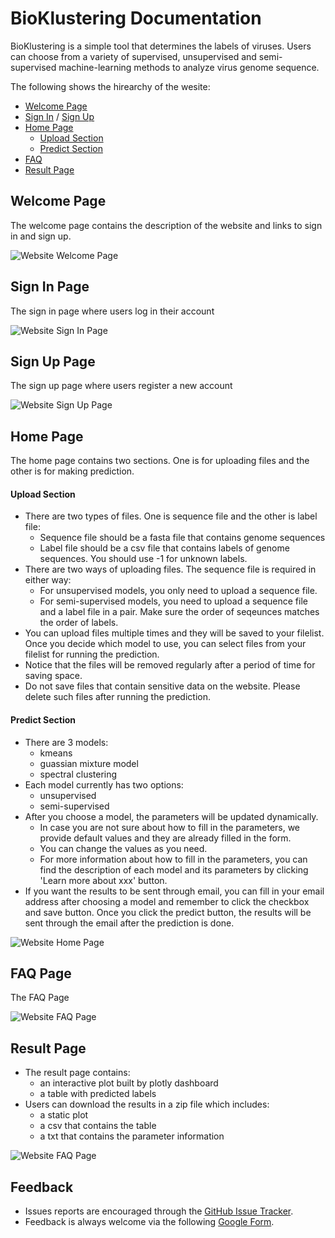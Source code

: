 # BioKlustering Documentation
BioKlustering is a simple tool that determines the labels of viruses. Users can choose from a variety of supervised, unsupervised and semi-supervised machine-learning methods to analyze virus genome sequence.

The following shows the hirearchy of the wesite:
* [Welcome Page](#Welcome-Page)
* [Sign In](#Sign-In-Page) / [Sign Up](#Sign-Up-Page)
* [Home Page](#Home-Page)
    * [Upload Section](#Upload-Section)
    * [Predict Section](#Predict-Section)
* [FAQ](#FAQ-Page)
* [Result Page](#Result-Page)

## Welcome Page
The welcome page contains the description of the website and links to sign in and sign up.

![Website Welcome Page](Docs-Images/Website-Welcome-Page.png)

## Sign In Page
The sign in page where users log in their account

![Website Sign In Page](Docs-Images/Website-SignIn-Page.png)

## Sign Up Page
The sign up page where users register a new account

![Website Sign Up Page](Docs-Images/Website-SignUp-Page.png)

## Home Page
The home page contains two sections. One is for uploading files and the other is for making prediction.
#### Upload Section
* There are two types of files. One is sequence file and the other is label file:
    * Sequence file should be a fasta file that contains genome sequences
    * Label file should be a csv file that contains labels of genome sequences. You should use -1 for unknown labels.  
* There are two ways of uploading files. The sequence file is required in either way:                          
    * For unsupervised models, you only need to upload a sequence file.       
    * For semi-supervised models, you need to upload a sequence file and a label file in a pair. Make sure the order of seqeunces matches the order of labels.
* You can upload files multiple times and they will be saved to your filelist. Once you decide which model to use, you can select files from your filelist for running the prediction.
* Notice that the files will be removed regularly after a period of time for saving space.
* Do not save files that contain sensitive data on the website. Please delete such files after running the prediction.
#### Predict Section
* There are 3 models: 
    * kmeans
    * guassian mixture model
    * spectral clustering
* Each model currently has two options:
    * unsupervised
    * semi-supervised
* After you choose a model, the parameters will be updated dynamically. 
    * In case you are not sure about how to fill in the parameters, we provide default values and they are already filled in the form.
    * You can change the values as you need. 
    * For more information about how to fill in the parameters, you can find the description of each model and its parameters by clicking 'Learn more about xxx' button.
* If you want the results to be sent through email, you can fill in your email address after choosing a model and remember to click the checkbox and save button. Once you click the predict button, the results will be sent through the email after the prediction is done.
                                                             
![Website Home Page](Docs-Images/Website-Home-Page.png)

## FAQ Page
The FAQ Page

![Website FAQ Page](Docs-Images/Website-FAQ-Page.png)

## Result Page
* The result page contains:
    * an interactive plot built by plotly dashboard
    * a table with predicted labels
* Users can download the results in a zip file which includes:
    * a static plot
    * a csv that contains the table
    * a txt that contains the parameter information

![Website FAQ Page](Docs-Images/Website-Result-Page.png)

## Feedback
* Issues reports are encouraged through the [GitHub Issue Tracker](https://github.com/solislemuslab/bioklustering/issues).
* Feedback is always welcome via the following [Google Form](https://forms.gle/SUYQ6X3WNotpQphj6).

